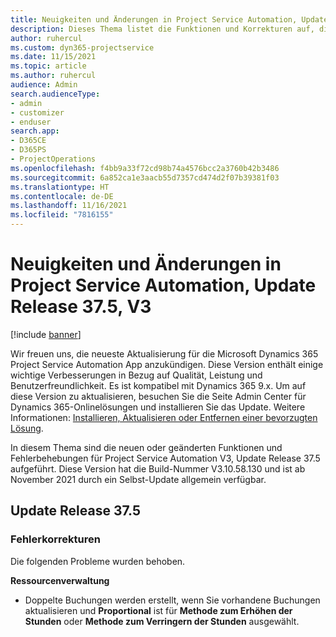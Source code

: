 ```yaml
---
title: Neuigkeiten und Änderungen in Project Service Automation, Update Release 37.5, V3
description: Dieses Thema listet die Funktionen und Korrekturen auf, die in Microsoft Dynamics 365 Project Service Automation Update-Version 37.5, V3 verfügbar sind.
author: ruhercul
ms.custom: dyn365-projectservice
ms.date: 11/15/2021
ms.topic: article
ms.author: ruhercul
audience: Admin
search.audienceType:
- admin
- customizer
- enduser
search.app:
- D365CE
- D365PS
- ProjectOperations
ms.openlocfilehash: f4bb9a33f72cd98b74a4576bcc2a3760b42b3486
ms.sourcegitcommit: 6a852ca1e3aacb55d7357cd474d2f07b39381f03
ms.translationtype: HT
ms.contentlocale: de-DE
ms.lasthandoff: 11/16/2021
ms.locfileid: "7816155"
---
```

# <a name="whats-new-or-changed-in-project-service-automation-update-release-375-v3"></a>Neuigkeiten und Änderungen in Project Service Automation, Update Release 37.5, V3

[!include [banner](../includes/psa-now-project-operations.md)]

Wir freuen uns, die neueste Aktualisierung für die Microsoft Dynamics 365 Project Service Automation App anzukündigen. Diese Version enthält einige wichtige Verbesserungen in Bezug auf Qualität, Leistung und Benutzerfreundlichkeit. Es ist kompatibel mit Dynamics 365 9.x. Um auf diese Version zu aktualisieren, besuchen Sie die Seite Admin Center für Dynamics 365-Onlinelösungen und installieren Sie das Update. Weitere Informationen: [Installieren, Aktualisieren oder Entfernen einer bevorzugten Lösung](/power-platform/admin/install-remove-preferred-solution).

In diesem Thema sind die neuen oder geänderten Funktionen und Fehlerbehebungen für Project Service Automation V3, Update Release 37.5 aufgeführt. Diese Version hat die Build-Nummer V3.10.58.130 und ist ab November 2021 durch ein Selbst-Update allgemein verfügbar.

## <a name="update-release-375"></a>Update Release 37.5

### <a name="bug-fixes"></a>Fehlerkorrekturen

Die folgenden Probleme wurden behoben.

**Ressourcenverwaltung**
- Doppelte Buchungen werden erstellt, wenn Sie vorhandene Buchungen aktualisieren und **Proportional** ist für **Methode zum Erhöhen der Stunden** oder **Methode zum Verringern der Stunden** ausgewählt.
